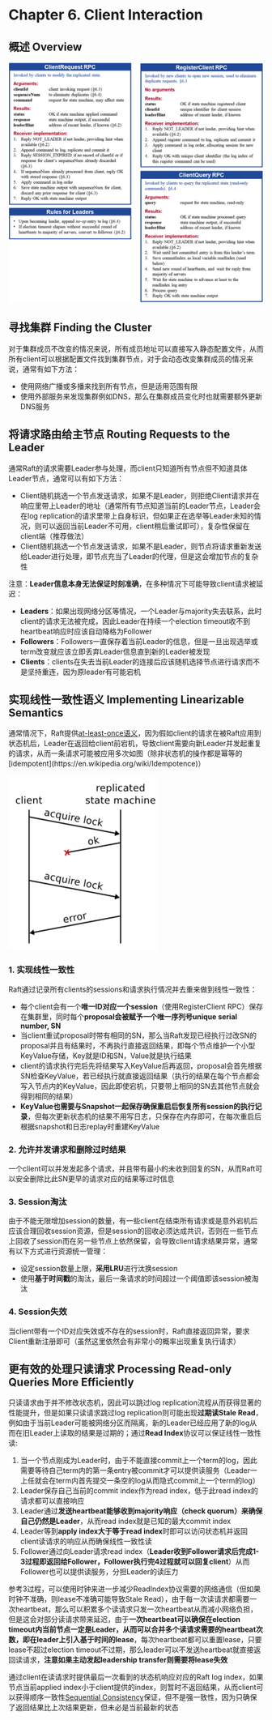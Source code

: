 # Chapter 6. Client Interaction

## 概述 Overview

![6.2](images/6.2.png)

## 寻找集群 Finding the Cluster

对于集群成员不改变的情况来说，所有成员地址可以直接写入静态配置文件，从而所有client可以根据配置文件找到集群节点，对于会动态改变集群成员的情况来说，通常有如下方法：

- 使用网络广播或多播来找到所有节点，但是适用范围有限
- 使用外部服务来发现集群例如DNS，那么在集群成员变化时也就需要额外更新DNS服务

## 将请求路由给主节点 Routing Requests to the Leader

通常Raft的请求需要Leader参与处理，而client只知道所有节点但不知道具体Leader节点，通常可以有如下方法：

- Client随机挑选一个节点发送请求，如果不是Leader，则拒绝Client请求并在响应里带上Leader的地址（通常所有节点知道当前的Leader节点，Leader会在log replication的请求里带上自身标识，但如果正在选举等Leader未知的情况，则可以返回当前Leader不可用，client稍后重试即可），复杂性保留在client端（推荐做法）
- Client随机挑选一个节点发送请求，如果不是Leader，则节点将请求重新发送给Leader进行处理，即节点充当了Leader的代理，但是这会增加节点的复杂性

注意：**Leader信息本身无法保证时刻准确**，在多种情况下可能导致client请求被延迟：

- **Leaders**：如果出现网络分区等情况，一个Leader与majority失去联系，此时client的请求无法被完成，因此Leader在持续一个election timeout收不到heartbeat响应时应该自动降格为Follower
- **Followers**：Followers一直保存着当前Leader的信息，但是一旦出现选举或term改变就应该立即丢弃Leader信息直到新的Leader被发现
- **Clients**：clients在失去当前Leader的连接后应该随机选择节点进行请求而不是坚持重连，因为原leader有可能宕机

## 实现线性一致性语义 Implementing Linearizable Semantics

通常情况下，Raft提供[at-least-once语义](http://docs.oasis-open.org/amqp/core/v1.0/amqp-core-transport-v1.0.html#:~:text=This%20basic%20pattern%20can%20be%20modified%20in%20a%20variety%20of%20ways%20to%20achieve%20different%20guarantees.)，因为假如client的请求在被Raft应用到状态机后，Leader在返回给client前宕机，导致client需要向新Leader并发起重复的请求，从而一条请求可能被应用多次如图（除非状态机的操作都是幂等的[idempotent](https://en.wikipedia.org/wiki/Idempotence)）

![6.1](images/6.1.png)

### 1. 实现线性一致性

Raft通过记录所有clients的sessions和请求执行情况并去重来做到线性一致性：

- 每个client会有一个**唯一ID对应一个session**（使用RegisterClient RPC）保存在集群里，同时每个**proposal会被赋予一个唯一序列号unique serial number, SN**
- 当client重试proposal时带有相同的SN，那么当Raft发现已经执行过改SN的proposal并且有结果时，不再执行直接返回结果，即每个节点维护一个小型KeyValue存储，Key就是ID和SN，Value就是执行结果
- client的请求执行完后先将结果写入KeyValue后再返回，proposal会首先根据SN检查KeyValue，若已经执行就直接返回结果（执行的结果在每个节点都会写入节点内的KeyValue，因此即使宕机，只要带上相同的SN去其他节点就会得到相同的结果）
- **KeyValue也需要与Snapshot一起保存确保重启后恢复所有session的执行记录**，但每次更新状态机的结果不用写日志，只保存在内存即可，在每次重启后根据snapshot和日志replay时重建KeyValue

### 2. 允许并发请求和删除过时结果

一个client可以并发发起多个请求，并且带有最小的未收到回复的SN，从而Raft可以安全删除比此SN更早的请求对应的结果等过时信息

### 3. Session淘汰

由于不能无限增加session的数量，有一些client在结束所有请求或是意外宕机后应该合理回收session资源，但是session的回收必须达成共识，否则在一些节点上回收了session而在另一些节点上依然保留，会导致client请求结果异常，通常有以下方式进行资源统一管理：

- 设定session数量上限，**采用LRU**进行汰换session
- 使用**基于时间戳**的淘汰，最后一条请求的时间超过一个阈值即该session被淘汰

### 4. Session失效

当client带有一个ID对应失效或不存在的session时，Raft直接返回异常，要求Client重新注册即可（虽然这里依然会有非常小的概率出现重复执行请求）

## 更有效的处理只读请求 Processing Read-only Queries More Efficiently

只读请求由于并不修改状态机，因此可以跳过log replication流程从而获得显著的性能提升，但是如果只读请求跳过log replication则可能出现**过期读Stale Read**，例如由于当前Leader可能被网络分区而隔离，新的Leader已经应用了新的log从而在旧Leader上读取的结果是过期的；通过**Read Index**协议可以保证线性一致性读:

1. 当一个节点刚成为Leader时，由于不能直接commit上一个term的log，因此需要等待自己term内的第一条entry被commit才可以提供读服务（Leader一上任就会在term内首先提交一条空的log从而隐式commit上一个term的log）
1. Leader保存自己当前的commit index作为read index，低于此read index的请求都可以直接响应
1. Leader通过**发送heartbeat能够收到majority响应（check quorum）来确保自己仍然是Leader**，从而read index就是已知的最大commit index
1. Leader等到**apply index大于等于read index**时即可以访问状态机并返回client读请求的响应从而确保线性一致性读
1. Follower通过向Leader请求read index（**Leader收到Follower请求后完成1-3过程即返回给Follower，Follower执行完4过程就可以回复client**）从而Follower也可以提供读服务，分担Leader的读压力

参考3过程，可以使用时钟来进一步减少ReadIndex协议需要的网络通信（但如果时钟不准确，则lease不准确可能导致Stale Read），由于每一次读请求都需要一次heartbeat，那么可以积累多个读请求只发一次heartbeat从而减小网络负担，但是这会对部分读请求带来延迟，由于**一次heartbeat可以确保在election timeout内当前节点一定是Leader，从而可以合并多个读请求需要的heartbeat次数，即在leader上引入基于时间的lease**，每次heartbeat都可以重置lease，只要lease不超过election timeout不过期，那么leader可以不发送heartbeat就直接返回读请求，**注意如果主动发起leadership transfer则需要将lease失效**

通过client在读请求时提供最后一次看到的状态机响应对应的Raft log index，如果节点当前applied index小于client提供的index，则暂时不返回结果，从而client可以获得顺序一致性[Sequential Consistency](https://en.wikipedia.org/wiki/Sequential_consistency)保证，但不是强一致性，因为只确保了返回结果比上次结果更新，但未必是当前最新的状态
